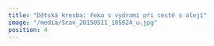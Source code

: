 ```yaml
---
title: "Dětská kresba: řeka s vydrami při cestě s alejí"
image: "/media/Scan_20150511_105924_u.jpg"
position: 4
---
```

